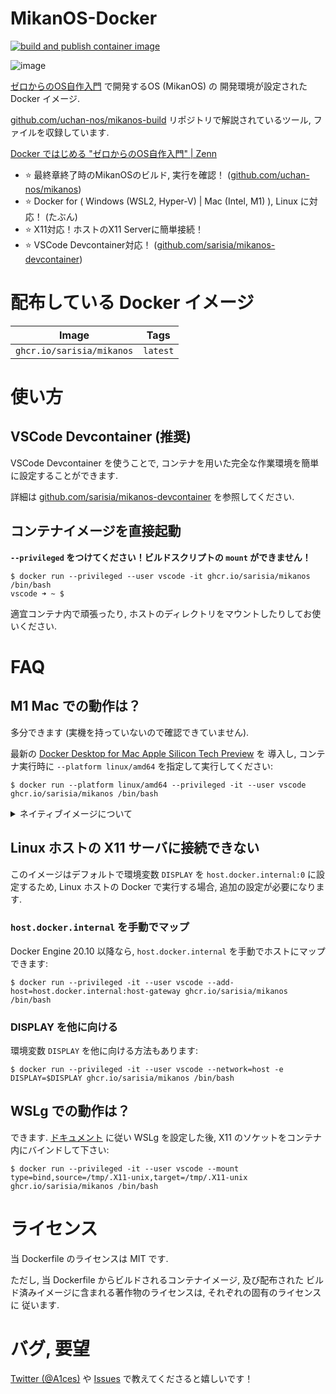 # MikanOS-Docker

[![build and publish container image](https://github.com/sarisia/mikanos-docker/actions/workflows/publish-image.yml/badge.svg)](https://github.com/sarisia/mikanos-docker/actions/workflows/publish-image.yml)

![image](https://user-images.githubusercontent.com/33576079/112739400-29e73880-8faf-11eb-9f59-acca01470a62.png)

[ゼロからのOS自作入門](https://zero.osdev.jp/) で開発するOS (MikanOS) の
開発環境が設定された Docker イメージ.

[github.com/uchan-nos/mikanos-build](https://github.com/uchan-nos/mikanos-build)
リポジトリで解説されているツール, ファイルを収録しています.

[Docker ではじめる "ゼロからのOS自作入門" | Zenn](https://zenn.dev/sarisia/articles/6b57ea835344b6)

- :star: 最終章終了時のMikanOSのビルド, 実行を確認！ ([github.com/uchan-nos/mikanos](https://github.com/uchan-nos/mikanos))
- :star: Docker for ( Windows (WSL2, Hyper-V) | Mac (Intel, M1) ), Linux に対応！ (たぶん)
- :star: X11対応！ホストのX11 Serverに簡単接続！
- :star: VSCode Devcontainer対応！ ([github.com/sarisia/mikanos-devcontainer](https://github.com/sarisia/mikanos-devcontainer))

# 配布している Docker イメージ

| Image | Tags |
| :---: | :--: |
| `ghcr.io/sarisia/mikanos` | `latest` |

# 使い方

## VSCode Devcontainer (推奨)

VSCode Devcontainer を使うことで,
コンテナを用いた完全な作業環境を簡単に設定することができます.

詳細は [github.com/sarisia/mikanos-devcontainer](https://github.com/sarisia/mikanos-devcontainer)
を参照してください.

## コンテナイメージを直接起動

**`--privileged` をつけてください！ビルドスクリプトの `mount` ができません！**

```
$ docker run --privileged --user vscode -it ghcr.io/sarisia/mikanos /bin/bash
vscode ➜ ~ $ 
```

適宜コンテナ内で頑張ったり, ホストのディレクトリをマウントしたりしてお使いください.

# FAQ

## M1 Mac での動作は？

多分できます (実機を持っていないので確認できていません).

最新の [Docker Desktop for Mac Apple Silicon Tech Preview](https://docs.docker.com/docker-for-mac/apple-m1/) を
導入し, コンテナ実行時に `--platform linux/amd64` を指定して実行してください:

```
$ docker run --platform linux/amd64 --privileged -it --user vscode ghcr.io/sarisia/mikanos /bin/bash
```

<details>
<summary>ネイティブイメージについて</summary>

`ghcr.io/sarisia/mikanos:latest` はネイティブの `linux/arm64` イメージも持っていますが,
いくつか問題があり, 推奨されません:

- ベースイメージが異なる

  本来のベースイメージ `mcr.microsoft.com/vscode/devcontainers/base:ubuntu-20.04` が `arm64`
  イメージを提供していないため, 上記イメージの `Dockerfile` をセルフビルドしたイメージ
  `ghcr.io/sarisia/vscode-dev-containers-multilarch:ubuntu-20.04` をベースイメージとしています.
  
- ブートローダのビルドが上手く行かない

  EDK2 を用いた MikanLoaderPkg のビルド時に, `arm64` ホストで `amd64` アーキテクチャのバイナリを
  ビルドするクロスコンパイルが行われますが, 設定が不十分でビルドが通りません. 誰か試して成功した人は
  是非手順をご教示ください.
</details>

## Linux ホストの X11 サーバに接続できない

このイメージはデフォルトで環境変数 `DISPLAY` を `host.docker.internal:0` に設定するため,
Linux ホストの Docker で実行する場合, 追加の設定が必要になります.

### `host.docker.internal` を手動でマップ

Docker Engine 20.10 以降なら, `host.docker.internal` を手動でホストにマップできます:

```
$ docker run --privileged -it --user vscode --add-host=host.docker.internal:host-gateway ghcr.io/sarisia/mikanos /bin/bash
```

### DISPLAY を他に向ける

環境変数 `DISPLAY` を他に向ける方法もあります:

```
$ docker run --privileged -it --user vscode --network=host -e DISPLAY=$DISPLAY ghcr.io/sarisia/mikanos /bin/bash
```

## WSLg での動作は？

できます. [ドキュメント](https://github.com/microsoft/wslg) に従い WSLg を設定した後,
X11 のソケットをコンテナ内にバインドして下さい:

```
$ docker run --privileged -it --user vscode --mount type=bind,source=/tmp/.X11-unix,target=/tmp/.X11-unix ghcr.io/sarisia/mikanos /bin/bash
```

# ライセンス

当 Dockerfile のライセンスは MIT です.

ただし, 当 Dockerfile からビルドされるコンテナイメージ, 及び配布された
ビルド済みイメージに含まれる著作物のライセンスは, それぞれの固有のライセンスに
従います.

# バグ, 要望

[Twitter (@A1ces)](https://twitter.com/A1ces) や [Issues](https://github.com/sarisia/mikanos-docker/issues) で教えてくださると嬉しいです！
